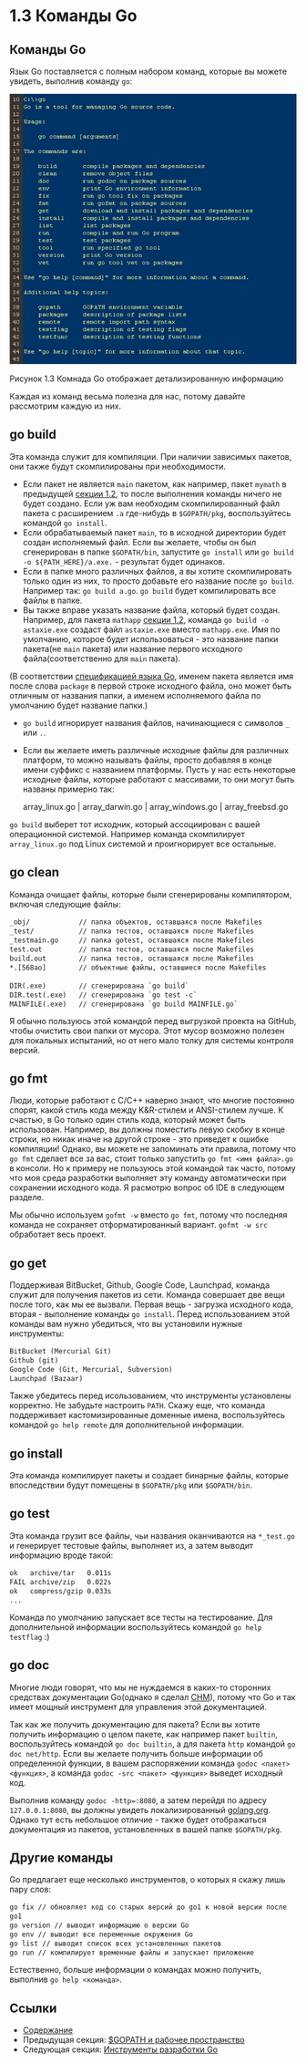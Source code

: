 # 1.3 Команды Go

## Команды Go

Язык Go поставляется с полным набором команд, которые вы можете увидеть, выполнив команду `go`:

![](images/1.3.go.png?raw=true)

Рисунок 1.3 Комнада Go отображает детализированную информацию

Каждая из команд весьма полезна для нас, потому давайте рассмотрим каждую из них.

## go build

Эта команда служит для компиляции. При наличии зависимых пакетов, они также будут скомпилированы при необходимости.

- Если пакет не является `main` пакетом, как например, пакет `mymath` в предыдущей [секции 1.2](01.2.md), то после выполнения команды ничего не будет создано. Если уж вам необходим скомпилированный файл пакета с расширением `.a` где-нибудь в `$GOPATH/pkg`, воспользуйтесь командой `go install`.
- Если обрабатываемый пакет `main`, то в исходной директории будет создан исполняемый файл. Если вы желаете, чтобы он был сгенерирован в папке `$GOPATH/bin`, запустите `go install` или `go build -o ${PATH_HERE}/a.exe.` - результат будет одинаков.
- Если в папке много различных файлов, а вы хотите скомпилировать только один из них, то просто добавьте его название после `go build`. Например так: `go build a.go`. `go build` будет компилировать все файлы в папке.
- Вы также вправе указать название файла, который будет создан. Например, для пакета `mathapp` [секции 1.2](01.2.md), команда `go build -o astaxie.exe` создаст файл `astaxie.exe` вместо `mathapp.exe`. Имя по умолчанию, которое будет использоваться - это название папки пакета(не `main` пакета) или название первого исходного файла(соответственно для `main` пакета).

(В соответствии [спецификацией языка Go](https://golang.org/ref/spec), именем пакета является имя после слова `package` в первой строке исходного файла, оно может быть отличным от названия папки, а именем исполняемого файла по умолчанию будет название папки.) 

- `go build` игнорирует названия файлов, начинающиеся с символов `_` или `.`.
- Если вы желаете иметь различные исходные файлы для различных платформ, то можно называть файлы, просто добавляя в конце имени суффикс с названием платформы. Пусть у нас есть некоторые исходные файлы, которые работают с массивами, то они могут быть названы примерно так:
	
	array_linux.go | array_darwin.go | array_windows.go | array_freebsd.go
	
`go build` выберет тот исходник, который ассоциирован с вашей операционной системой. Например команда скомпилирует `array_linux.go` под Linux системой и проигнорирует все остальные.

## go clean

Команда очищает файлы, которые были сгенерированы компилятором, включая следующие файлы:
	
	_obj/            // папка объектов, оставшаяся после Makefiles
	_test/           // папка тестов, оставшаяся после Makefiles
	_testmain.go     // папка gotest, оставшаяся после Makefiles
	test.out         // папка тестов, оставшаяся после Makefiles
	build.out        // папка тестов, оставшаяся после Makefiles
	*.[568ao]        // объектные файлы, оставшиеся после Makefiles

	DIR(.exe)        // сгенерирована `go build`
	DIR.test(.exe)   // сгенерирована `go test -c`
	MAINFILE(.exe)   // сгенерирована `go build MAINFILE.go`
	
Я обычно пользуюсь этой командой перед выгрузкой проекта на GitHub, чтобы очистить свои папки от мусора. Этот мусор возможно полезен для локальных испытаний, но от него мало толку для системы контроля версий.

## go fmt

Люди, которые работают с C/C++ наверно знают, что многие постоянно спорят, какой стиль кода между K&R-стилем и ANSI-стилем лучше. К счастью, в Go только один стиль кода, который может быть использован. Например, вы должны поместить левую скобку в конце строки, но никак иначе на другой строке - это приведет к ошибке компиляции! Однако, вы можете не запоминать эти правила, потому что `go fmt` сделает все за вас, стоит только запустить `go fmt <имя файла>.go` в консоли. Но к примеру  не пользуюсь этой командой так часто, потому что моя среда разработки выполняет эту команду автоматически при сохранении исходного кода. Я расмотрю вопрос об IDE в следующем разделе.

Мы обычно используем `gofmt -w` вместо `go fmt`, потому что последняя команда не сохраняет отформатированный вариант. `gofmt -w src` обработает весь проект.

## go get

Поддерживая BitBucket, Github, Google Code, Launchpad, команда служит для получения пакетов из сети. Команда совершает две вещи после того, как мы ее вызвали. Первая вещь - загрузка исходного кода, вторая - выполнение команды `go install`. Перед использованием этой команды вам нужно убедиться, что вы установили нужные инструменты:

	BitBucket (Mercurial Git)
	Github (git)
	Google Code (Git, Mercurial, Subversion)
	Launchpad (Bazaar)
	
Также убедитесь перед исользованием, что инструменты установлены корректно. Не забудьте настроить `PATH`. Скажу еще, что команда поддерживает кастомизированные доменные имена, воспользуйтесь командой `go help remote` для дополнительной информации.

## go install

Эта команда компилирует пакеты и создает бинарные файлы, которые впоследствии будут помещены в `$GOPATH/pkg` или `$GOPATH/bin`.

## go test

Эта команда грузит все файлы, чьи названия оканчиваются на `*_test.go` и генерирует тестовые файлы, выполняет из, а затем выводит информацию вроде такой:

	ok   archive/tar   0.011s
	FAIL archive/zip   0.022s
	ok   compress/gzip 0.033s
	...
	
Команда по умолчанию запускает все тесты на тестирование. Для дополнительной информации воспользуйтесь командой `go help testflag` :)

## go doc

Многие люди говорят, что мы не нуждаемся в каких-то сторонних средствах документации Go(однако я сделал [CHM](https://github.com/astaxie/godoc)), потому что Go и так имеет мощный инструмент для управления этой документацией.

Так как же получить документацию для пакета? Если вы хотите получить информацию о целом пакете, как например пакет `builtin`, воспользуйтесь командой `go doc builtin`, а для пакета `http` командой `go doc net/http`. Если вы желаете получить больше информации об определенной функции, в вашем распоряжении команда `godoc <пакет> <функция>`, а команда `godoc -src <пакет> <функция>` выведет исходный код.

Выполнив команду `godoc -http=:8080`, а затем перейдя по адресу `127.0.0.1:8080`, вы должны увидеть локализированный [golang.org](http://golang.org). Однако тут есть небольшое отличие - также будет отображаться документация из пакетов, установленных в вашей папке `$GOPATH/pkg`.

## Другие команды

Go предлагает еще несколько инструментов, о которых я скажу лишь пару слов:

	go fix // обновляет код со старых версий до go1 к новой версии после go1
	go version // выводит информацию о версии Go
	go env // выводит все переменные окружения Go
	go list // выводит список всех установленных пакетов
	go run // компилирует временные файлы и запускает приложение
	
Естественно, больше информации о командах можно получить, выполнив `go help <команда>`.

## Ссылки

- [Содержание](preface.md)
- Предыдущая секция: [$GOPATH и рабочее пространство](01.2.md)
- Следующая секция: [Инструменты разработки Go](01.4.md)
